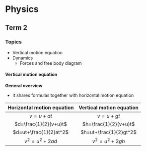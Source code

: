 <script>
MathJax = {
  tex: {
    inlineMath: [['$', '$'], ['\\(', '\\)']],
    displayMath: [ ['\[', '\]'] ]
  }
};
</script>
<script id="MathJax-script" async
  src="https://cdn.jsdelivr.net/npm/mathjax@3/es5/tex-chtml.js">
</script>

<h1>Physics</h1>

## Term 2

### Topics
- Vertical motion equation
- Dynamics
  - Forces and free body diagram

#### Vertical motion equation
**General overview**
- It shares formulas together with horizontal motion equation

| Horizontal motion equation | Vertical motion equation |
| :------------------------: | :----------------------: |
|          $v=u+at$          |         $v=u+gt$         |
|   $d=\frac{1}{2}(v+u)t$    |  $h=\frac{1}{2}(v+u)t$   |
|   $d=ut+\frac{1}{2}at^2$   |  $h=ut+\frac{1}{2}gt^2$  |
|       $v^2=u^2+2ad$        |      $v^2=u^2+2gh$       |